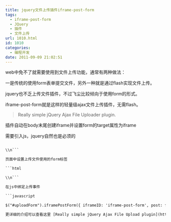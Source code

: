 ```yaml
---
title: jquery文件上传插件iframe-post-form
tags:
  - iframe-post-form
  - JQuery
  - 插件
  - 文件上传
url: 1010.html
id: 1010
categories:
  - 编程开发
date: 2011-09-09 21:02:51
---
```


web中免不了就需要使用到文件上传功能，通常有两种做法：  

一是传统的使用form表单提交文件，另外一种就是通过flash实现文件上传。  

jquery也不乏上传文件插件，不过飞尘比较倾向于使用form的形式。  

iframe-post-form就是这样的轻量级ajax文件上传插件，无需flash。  

> Really simple jQuery Ajax File Uploader plugin.

插件自动在body末尾创建iframe并设置form的target属性为iframe  

需要引入js，jquery自然也是必须的  

```html  

\\n```  

页面中设置上传文件使用的form标签  

```html  

\\n```  

在js中绑定上传事件  

```javascript  

$("#uploadForm").iframePostForm({ iframeID: 'iframe-post-form', post: function(){ // uploading, can show some message or do nothing }, complete: function(response){ // console.log(response); // upload finished callback } }); \\n```  

更详细的介绍可以查看这里 [Really simple jQuery Ajax File Upload plugin](http://www.jainaewen.com/files/javascript/jquery/iframe-post-form/)